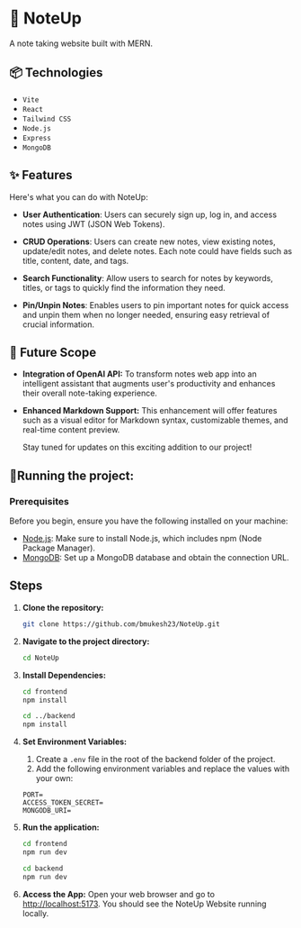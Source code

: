 # 📝 NoteUp
A note taking website built with MERN.

## 📦 Technologies

- `Vite`
- `React`
- `Tailwind CSS`
- `Node.js`
- `Express`
- `MongoDB`


## ✨ Features

Here's what you can do with NoteUp:

- **User Authentication**: Users can securely sign up, log in, and access notes using JWT (JSON Web Tokens).

- **CRUD Operations**: Users can create new notes, view existing notes, update/edit notes, and delete notes. Each note could have fields such as title, content, date, and tags.

- **Search Functionality**: Allow users to search for notes by keywords, titles, or tags to quickly find the information they need.

- **Pin/Unpin Notes**: Enables users to pin important notes for quick access and unpin them when no longer needed, ensuring easy retrieval of crucial information.

## 💭 Future Scope
- **Integration of OpenAI API:** To transform notes web app into an intelligent assistant that augments user's productivity and enhances their overall note-taking experience.

- **Enhanced Markdown Support:** This enhancement will offer features such as a visual editor for Markdown syntax, customizable themes, and real-time content preview.

    Stay tuned for updates on this exciting addition to our project!

## 🚦Running the project:

### Prerequisites

Before you begin, ensure you have the following installed on your machine:

- [Node.js](https://nodejs.org/): Make sure to install Node.js, which includes npm (Node Package Manager).
- [MongoDB](https://www.mongodb.com/try/download/community): Set up a MongoDB database and obtain the connection URL.

## Steps

1. **Clone the repository:**
    ```bash
    git clone https://github.com/bmukesh23/NoteUp.git
    ```

2. **Navigate to the project directory:**
    ```bash
    cd NoteUp
    ```

3. **Install Dependencies:**
    ```bash
    cd frontend
    npm install
    ```

    ```bash
    cd ../backend
    npm install
    ```

4. **Set Environment Variables:**
    1. Create a `.env` file in the root of the backend folder of the project.
    2. Add the following environment variables and replace the values with your own:

    ```env
    PORT=
    ACCESS_TOKEN_SECRET=
    MONGODB_URI=
    ```

5. **Run the application:**
    ```bash
    cd frontend
    npm run dev
    ```

    ```bash
    cd backend
    npm run dev
    ```

6. **Access the App:**
     Open your web browser and go to [http://localhost:5173](http://localhost:5173). You should see the NoteUp Website running locally.